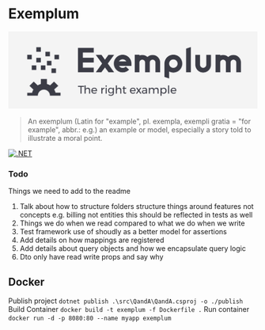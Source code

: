 # Exemplum

![Exemplum](./logo.png)


> An exemplum (Latin for "example", pl. exempla, exempli gratia = "for example", abbr.: e.g.) an example or model, especially a story told to illustrate a moral point.

[![.NET](https://github.com/ForrestTech/Exemplum/actions/workflows/dotnet.yml/badge.svg)](https://github.com/ForrestTech/Exemplum/actions/workflows/dotnet.yml)

### Todo

Things we need to add to the readme

1. Talk about how to structure folders structure things around features not concepts e.g. billing not entities this should be reflected in tests as well
2. Things we do when we read compared to what we do when we write
3. Test framework use of shoudly as a better model for assertions
4. Add details on how mappings are registered
5. Add details about query objects and how we encapsulate query logic
6. Dto only have read write props and say why


## Docker 

Publish project
`dotnet publish .\src\QandA\QandA.csproj -o ./publish`
Build Container
`docker build -t exemplum -f Dockerfile .`
Run container
`docker run -d -p 8080:80 --name myapp exemplum`
